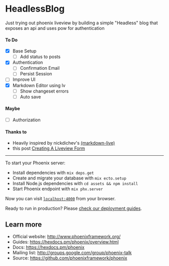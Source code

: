 # HeadlessBlog

Just trying out phoenix liveview by building a simple "Headless" blog that exposes an api and uses pow for authentication

#### To Do

- [x] Base Setup
  - [ ] Add status to posts
- [x] Authentication
  - [ ] Confirmation Email
  - [ ] Persist Session
- [ ] Improve UI
- [x] Markdown Editor using lv
  - [ ] Show changeset errors
  - [ ] Auto save

#### Maybe

- [ ] Authorization

#### Thanks to

- Heavily inspired by nickdichev's [(markdown-live)](https://github.com/nickdichev/markdown-live)
- this post [Creating A Liveview Form](https://foglitstreet.com/creating-a-liveview-form)

---

To start your Phoenix server:

- Install dependencies with `mix deps.get`
- Create and migrate your database with `mix ecto.setup`
- Install Node.js dependencies with `cd assets && npm install`
- Start Phoenix endpoint with `mix phx.server`

Now you can visit [`localhost:4000`](http://localhost:4000) from your browser.

Ready to run in production? Please [check our deployment guides](https://hexdocs.pm/phoenix/deployment.html).

## Learn more

- Official website: http://www.phoenixframework.org/
- Guides: https://hexdocs.pm/phoenix/overview.html
- Docs: https://hexdocs.pm/phoenix
- Mailing list: http://groups.google.com/group/phoenix-talk
- Source: https://github.com/phoenixframework/phoenix
